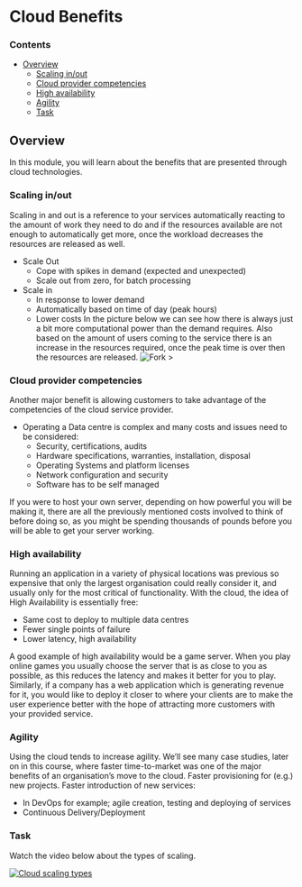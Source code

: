 # Cloud Benefits

<!--TOC_START-->
### Contents
- [Overview](#overview)
	- [Scaling in/out](#scaling-inout)
	- [Cloud provider competencies](#cloud-provider-competencies)
	- [High availability](#high-availability)
	- [Agility](#agility)
	- [Task](#task)

<!--TOC_END-->
## Overview
In this module, you will learn about the benefits that are presented through cloud technologies.

### Scaling in/out

Scaling in and out is a reference to your services automatically reacting to the amount of work they need to do and
 if the resources available are not enough to automatically get more, once the workload decreases the resources are
  released as well.

* Scale Out
    * Cope with spikes in demand (expected and unexpected)
    * Scale out from zero, for batch processing
* Scale in
    * In response to lower demand
    * Automatically based on time of day (peak hours)
    * Lower costs
In the picture below we can see how there is always just a bit more computational power than the demand requires.
 Also based on the amount of users coming to the service there is an increase in the resources required, once the peak
 time is over then the resources are released.
![Fork >](https://imgur.com/uvwqYKg.png)

### Cloud provider competencies

Another major benefit is allowing customers to take advantage of the competencies of the cloud service provider. 
* Operating a Data centre is complex and many costs and issues need to be considered:
    * Security, certifications, audits
    * Hardware specifications, warranties, installation, disposal
    * Operating Systems and platform licenses
    * Network configuration and security
    * Software has to be self managed
    
If you were to host your own server, depending on how powerful you will be making it, there are all the previously
 mentioned costs involved to think of before doing so, as you might be spending thousands of pounds before you will
  be able to get your server working.
    
### High availability

Running an application in a variety of physical locations was previous so expensive that only the largest
 organisation could really consider it, and usually only for the most critical of functionality.
  With the cloud, the idea of High Availability is essentially free:
* Same cost to deploy to multiple data centres
* Fewer single points of failure
* Lower latency, high availability

A good example of high availability would be a game server.
 When you play online games you usually choose the server that is as close to you as possible, as this reduces the
  latency and makes it better for you to play. Similarly, if a company has a web application which is generating
   revenue for it, you would like to deploy it closer to where your clients are to make the user experience better
    with the hope of attracting more customers with your provided service.

### Agility

Using the cloud tends to increase agility.
 We’ll see many case studies, later on in this course, where faster time-to-market was one of the major benefits of an
 organisation’s move to the cloud.
  Faster provisioning for (e.g.) new projects.
   Faster introduction of new services:
* In DevOps for example; agile creation, testing and deploying of services
* Continuous Delivery/Deployment

### Task

Watch the video below about the types of scaling.

[![Cloud scaling types](https://img.youtube.com/vi/RMThQbolgZs/0.jpg)](https://www.youtube.com/watch?v=RMThQbolgZs)
